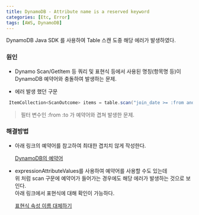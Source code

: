 ```yaml
---
title: DynamoDB - Attribute name is a reserved keyword
categories: [Etc, Error]
tags: [AWS, DynamoDB]
---
```


DynamoDB Java SDK 를 사용하여 Table 스캔 도중 해당 에러가 발생하였다.

### 원인

- Dynamo Scan/GetItem 등 쿼리 및 표현식 등에서 사용된 명칭(항목명 등)이 DynamoDB 예약어와 충돌하여 발생하는 문제.

- 에러 발생 했던 구문

```java
 ItemCollection<ScanOutcome> items = table.scan("join_date >= :from and join_date <= :to","user_id, user_name, join_date", null, expressionAttributeValues);
```

> 필터 변수인 :from :to 가 예약어와 겹쳐 발생한 문제.

### 해결방법

- 아래 링크의 예약어를 참고하여 최대한 겹치치 않게 작성한다.<br/>

  [DynamoDB의 예약어](https://docs.aws.amazon.com/ko_kr/amazondynamodb/latest/developerguide/ReservedWords.html)

- expressionAttributeValues를 사용하여 예약어를 사용할 수도 있는데 <br/> 위 처럼 scan 구문에 예약어가 들어가는 경우에도 해당 에러가 발생하는 것으로 보인다. <br/>
  아래 링크에서 표현식에 대해 확인이 가능하다.<br/>

  [표현식 속성 이름 대체하기](https://docs.aws.amazon.com/ko_kr/amazondynamodb/latest/developerguide/Expressions.ExpressionAttributeNames.html)
